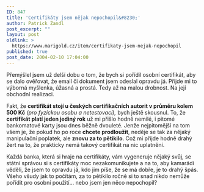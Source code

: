 ```yaml
---
ID: 847
title: 'Certifikáty jsem nějak nepochopil&#8230;'
author: Patrick Zandl
post_excerpt: ""
layout: post
oldlink: >
  https://www.marigold.cz/item/certifikaty-jsem-nejak-nepochopil
published: true
post_date: 2004-02-10 17:04:00
---
```

<p>
Přemýšlel jsem už delší dobu o tom, že bych si pořídil osobní certifikát, aby se dalo ověřovat, že email či dokument jsem odeslal opravdu já. Přijde mi to výborná myšlenka, úžasná a prostá. Tedy až na malou drobnost. Na její obchodní realizaci. </p>

<p>
Fakt, že <STRONG>certifikát stojí u českých certifikačních autorit v průměru kolem 500 Kč</STRONG> <EM>(pro fyzickou osobu a netestovací),</EM> bych ještě skousnul. To, že <STRONG>certifikát platí jeden jediný rok</STRONG> už mi přišlo hodně nemilé, i pitomé bankomatové karty jsou dnes běžně dvouleté. Jenže nejpitomější na tom všem je, že pokud ho po roce <STRONG>chcete prodloužit</STRONG>, neděje se tak za nějaký manipulační poplatek, ale <STRONG>znovu za to pětikilo</STRONG>. Což mi přijde hodně drahý žert na to, že prakticky nemá takový certifikát na nic uplatnění. </p>

<p>
Každá banka, která si hraje na certifikáty, vám vygeneruje nějaký svůj, se státní správou si s certifikáty moc nezakomunikujete a na to, aby kamarádi věděli, že jsem to opravdu já, kdo jim píše, že se má dobře, je to drahý špás. Všeho všudy jak to počítám, za to pětikilo ročně si to snad nikdo nemůže pořídit pro osobní použití... nebo jsem jen něco nepochopil?</p>
